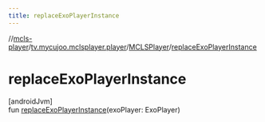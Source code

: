 ```yaml
---
title: replaceExoPlayerInstance
---
```

//[mcls-player](../../../index.html)/[tv.mycujoo.mclsplayer.player](../index.html)/[MCLSPlayer](index.html)/[replaceExoPlayerInstance](replace-exo-player-instance.html)



# replaceExoPlayerInstance



[androidJvm]\
fun [replaceExoPlayerInstance](replace-exo-player-instance.html)(exoPlayer: ExoPlayer)




